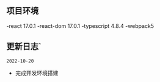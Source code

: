 ## 项目环境
-react 17.0.1
-react-dom 17.0.1
-typescript 4.8.4
-webpack5

## 更新日志`
`2022-10-20`
- 完成开发环境搭建

